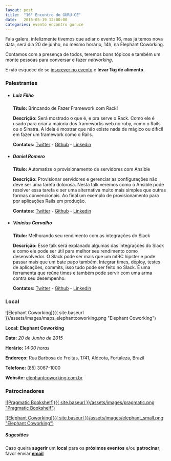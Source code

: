 ```yaml
---
layout: post
title:  "16° Encontro do GURU-CE"
date:   2015-05-19 12:00:00
categories: evento encontro guruce
---
```


Fala galera, infelizmente tivemos que adiar o evento 16, mas já temos nova data, será dia 20 de junho, no mesmo horário, 14h, na Elephant Coworking.

Contamos com a presença de todos, teremos bons tópicos e também um monte pessoas para conversar e fazer *networking*.

E não esquece de se [inscrever no evento](http://even.tc/16o-encontro-guru-ce) e **levar 1kg de alimento**.

### Palestrantes

- ##### Luiz Filho
    __Título:__ Brincando de Fazer Framework com Rack!

    __Descrição:__ Será mostrado o que é, e pra serve o Rack. Como ele é usado para criar a maioria dos frameworks web no ruby, como o Rails ou o Sinatra. A ideia é mostrar que não existe nada de mágico ou difícil em fazer um framework como o Rails.

    __Contatos:__ [Twitter](https://twitter.com/luizbafilho) - [Github](https://github.com/luizbafilho) - [Linkedin](https://www.linkedin.com/in/luizbafilho)

- ##### Daniel Romero
    __Título:__ Automatize o provisionamento de servidores com Ansible

    __Descrição:__ Provisionar servidores e gerenciar as configurações não deve ser uma tarefa dolorosa. Nesta talk veremos como o Ansible pode resolver essa tarefa e ser uma alternativa muito mais simples que outras formas convencionais. Ao final um exemplo de provisionamento para por aplicações Rails em produção.

    __Contatos:__ [Twitter](https://twitter.com/infoslack) - [Github](https://github.com/infoslack) - [Linkedin](https://www.linkedin.com/in/infoslack)

- ##### Vinicius Carvalho
    __Título:__ Melhorando seu rendimento com as integrações do Slack

    __Descrição:__ Esse talk será explanado algumas das integrações do Slack e como ele pode ser útil para melhor seu rendimento como desenvolvedor. O Slack pode ser mais que um mIRC hipster e pode passar mais que um bate papo também. Integrar times, deploy, testes de aplicações, commits, isso tudo pode ser feito no Slack. É uma ferramenta que reúne times e também pode servir com uma arma contra seu desempenho.

    __Contatos:__ [Twitter](https://twitter.com/viniciusc70) - [Github](https://github.com/viniciuscarvalho) - [Linkedin](https://www.linkedin.com/in/viniciuscarvalhomarques)


### Local

![Elephant Coworking]({{ site.baseurl }}/assets/images/maps_elephantcoworking.png "Elephant Coworking")

__Local:__ __Elephant Coworking__

__Data:__ _20 de Junho de 2015_

__Horário:__ _14:00 horas_

__Endereço:__ Rua Barbosa de Freitas, 1741, Aldeota, Fortaleza, Brazil

__Telefone:__ (85) 3067-1000

__Website:__ [elephantcoworking.com.br](http://www.elephantcoworking.com.br/)

### Patrocinadores

[![Pragmatic Bookshelf]({{ site.baseurl }}/assets/images/pragmatic.png "Pragmatic Bookshelf")](https://pragprog.com/Covers)

[![Elephant Coworking]({{ site.baseurl }}/assets/images/elephant_small.png "Elephant Coworking")](http://www.elephantcoworking.com.br)

##### Sugestões

Caso queira __sugerir__ um __local__ para os __próximos eventos__ e/ou __patrocinar__, favor enviar __[email](mailto:guru42@gmai.com?subject=Contato)__
